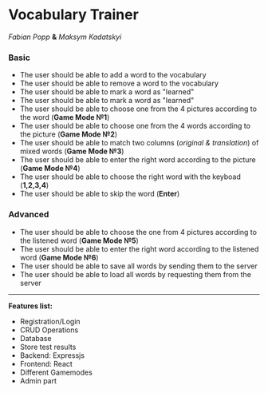 # Vocabulary Trainer

*Fabian Popp*  **&** *Maksym Kadatskyi*

### Basic

- The user should be able to add a word to the vocabulary
- The user should be able to remove a word to the vocabulary
- The user should be able to mark a word as "learned"
- The user should be able to mark a word as "learned"
- The user should be able to choose one from the 4 pictures according to the word (**Game Mode №1**)
- The user should be able to choose one from the 4 words according to the picture (**Game Mode №2**)
- The user should be able to match two columns (*original & translation*) of mixed words (**Game Mode №3**)
- The user should be able to enter the right word according to the picture (**Game Mode №4**)
- The user should be able to choose the right word with the keyboad (**1,2,3,4**)
- The user should be able to skip the word (**Enter**)

### Advanced

- The user should be able to choose the one from 4 pictures according to the listened word (**Game Mode №5**)
- The user should be able to enter the right word according to the listened word (**Game Mode №6**)
- The user should be able to save all words by sending them to the server
- The user should be able to load all words by requesting them from the server


***


**Features list:**
- Registration/Login
- CRUD Operations
- Database
- Store test results
- Backend: Expressjs
- Frontend: React
- Different Gamemodes
- Admin part
